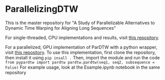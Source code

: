 # ParallelizingDTW
This is the master repository for "A Study of Parallelizable Alternatives to Dynamic
Time Warping for Aligning Long Sequences"

For single-threaded, CPU implementations and results, visit [this repository](https://github.com/HMC-MIR/SegmentalDTW).

For a parallelized, GPU implementation of ParDTW with a python wrapper, visit [this repository](https://github.com/HMC-MIR/pyParDTW).
To use this implementation, first clone the repository, then install it using
`pip insall .`
Then, import the module and run the code
`from pypardtw import pardtw
pardtw.pardtw(seq1, seq2, subsequence = False)`
For example usage, look at the Example.ipynb notebook in the same repository
